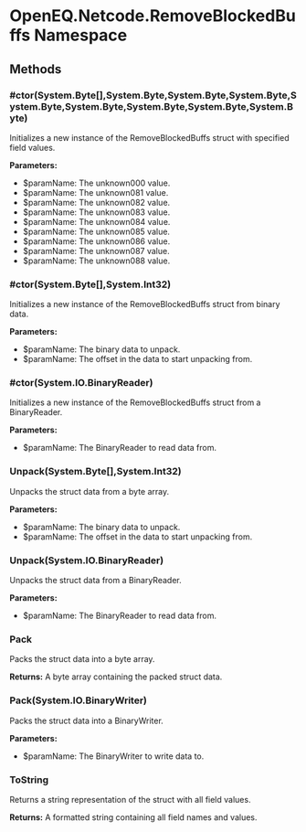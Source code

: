 ﻿# OpenEQ.Netcode.RemoveBlockedBuffs Namespace

## Methods

### #ctor(System.Byte[],System.Byte,System.Byte,System.Byte,System.Byte,System.Byte,System.Byte,System.Byte,System.Byte)

Initializes a new instance of the RemoveBlockedBuffs struct with specified field values.

**Parameters:**

- $paramName: The unknown000 value.
- $paramName: The unknown081 value.
- $paramName: The unknown082 value.
- $paramName: The unknown083 value.
- $paramName: The unknown084 value.
- $paramName: The unknown085 value.
- $paramName: The unknown086 value.
- $paramName: The unknown087 value.
- $paramName: The unknown088 value.

### #ctor(System.Byte[],System.Int32)

Initializes a new instance of the RemoveBlockedBuffs struct from binary data.

**Parameters:**

- $paramName: The binary data to unpack.
- $paramName: The offset in the data to start unpacking from.

### #ctor(System.IO.BinaryReader)

Initializes a new instance of the RemoveBlockedBuffs struct from a BinaryReader.

**Parameters:**

- $paramName: The BinaryReader to read data from.

### Unpack(System.Byte[],System.Int32)

Unpacks the struct data from a byte array.

**Parameters:**

- $paramName: The binary data to unpack.
- $paramName: The offset in the data to start unpacking from.

### Unpack(System.IO.BinaryReader)

Unpacks the struct data from a BinaryReader.

**Parameters:**

- $paramName: The BinaryReader to read data from.

### Pack

Packs the struct data into a byte array.

**Returns:** A byte array containing the packed struct data.

### Pack(System.IO.BinaryWriter)

Packs the struct data into a BinaryWriter.

**Parameters:**

- $paramName: The BinaryWriter to write data to.

### ToString

Returns a string representation of the struct with all field values.

**Returns:** A formatted string containing all field names and values.


